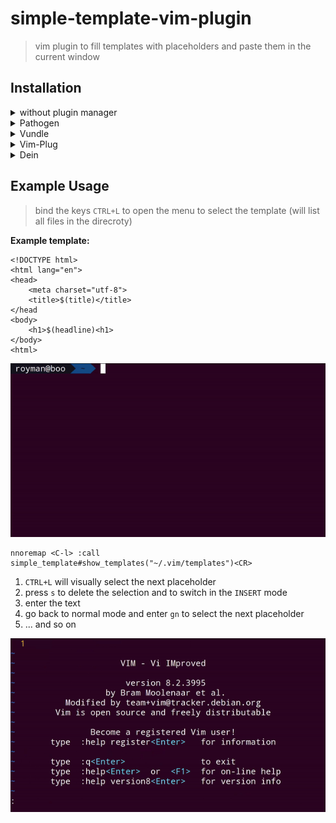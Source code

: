 # simple-template-vim-plugin
> vim plugin to fill templates with placeholders and paste them in the current window  

## Installation
<details>
<summary>without plugin manager</summary>

1. In the terminal,
    ```bash
    mkdir -p ~/.vim/bundle/
    git clone https://github.com/roymanigley/simple-template-vim-plugin.git ~/.vim/bundle/simple-template-vim-plugin
    mkdir -p ~/.vim/plugin/
    ln -s ~/.vim/bundle/simple-template-vim-plugin/plugin/simple_template.vim ~/.vim/plugin/simple_template.vim
    ```
1. Restart Vim
</details>


<details>
<summary>Pathogen</summary>
Pathogen is more of a runtime path manager than a plugin manager. You must clone the plugins' repositories yourself to a specific location, and Pathogen makes sure they are available in Vim.


1. In the terminal,
    ```bash
    git clone https://github.com/roymanigley/simple-template-vim-plugin.git ~/.vim/bundle/.simple-template-vim-plugin
    ```
1. In your `vimrc`,
    ```vim
    call pathogen#infect()
    syntax on
    filetype plugin indent on
    ```
1. Restart Vim
</details>

<details>
  <summary>Vundle</summary>

1. Install Vundle, according to its instructions.
1. Add the following text to your `vimrc`.
    ```vim
    call vundle#begin()
      Plugin 'roymanigley/simple-template-vim-plugin'
    call vundle#end()
    ```
1. Restart Vim, and run the `:PluginInstall` statement to install your plugins.
</details>

<details>
  <summary>Vim-Plug</summary>

1. Install Vim-Plug, according to its instructions.
1. Add the following text to your `vimrc`.
```vim
call plug#begin()
  Plug 'roymanigley/simple-template-vim-plugin'
call plug#end()
```
1. Restart Vim, and run the `:PlugInstall` statement to install your plugins.
</details>

<details>
  <summary>Dein</summary>

1. Install Dein, according to its instructions.
1. Add the following text to your `vimrc`.
    ```vim
    call dein#begin()
      call dein#add('roymanigley/simple-template-vim-plugin')
    call dein#end()
    ```
1. Restart Vim, and run the `:call dein#install()` statement to install your plugins.
</details>

## Example Usage

> bind the keys `CTRL+L` to open the menu to select the template (will list all files in the direcroty)   

**Example template:**  

    <!DOCTYPE html>
    <html lang="en">
    <head>
        <meta charset="utf-8">
        <title>$(title)</title>
    </head
    <body>
        <h1>$(headline)<h1>
    </body>
    <html>

![show templates](show-templates.gif)

    nnoremap <C-l> :call simple_template#show_templates("~/.vim/templates")<CR>


1. `CTRL+L` will visually select the next placeholder
2. press `s` to delete the selection and to switch in the `INSERT` mode
3. enter the text
4. go back to normal mode and enter `gn` to select the next placeholder
5. ... and so on  

  
![process template](process-template.gif)
